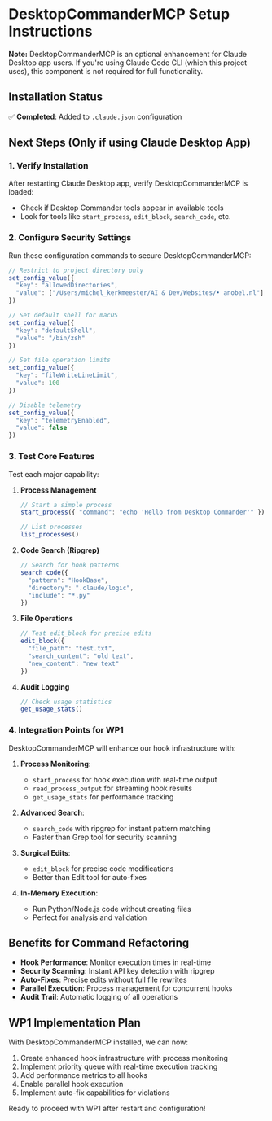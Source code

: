 # DesktopCommanderMCP Setup Instructions

**Note:** DesktopCommanderMCP is an optional enhancement for Claude Desktop app users. If you're using Claude Code CLI (which this project uses), this component is not required for full functionality.

## Installation Status
✅ **Completed**: Added to `.claude.json` configuration

## Next Steps (Only if using Claude Desktop App)

### 1. Verify Installation
After restarting Claude Desktop app, verify DesktopCommanderMCP is loaded:
- Check if Desktop Commander tools appear in available tools
- Look for tools like `start_process`, `edit_block`, `search_code`, etc.

### 2. Configure Security Settings
Run these configuration commands to secure DesktopCommanderMCP:

```javascript
// Restrict to project directory only
set_config_value({ 
  "key": "allowedDirectories", 
  "value": ["/Users/michel_kerkmeester/AI & Dev/Websites/• anobel.nl"] 
})

// Set default shell for macOS
set_config_value({ 
  "key": "defaultShell", 
  "value": "/bin/zsh" 
})

// Set file operation limits
set_config_value({ 
  "key": "fileWriteLineLimit", 
  "value": 100 
})

// Disable telemetry
set_config_value({ 
  "key": "telemetryEnabled", 
  "value": false 
})
```

### 3. Test Core Features
Test each major capability:

1. **Process Management**
   ```javascript
   // Start a simple process
   start_process({ "command": "echo 'Hello from Desktop Commander'" })
   
   // List processes
   list_processes()
   ```

2. **Code Search (Ripgrep)**
   ```javascript
   // Search for hook patterns
   search_code({ 
     "pattern": "HookBase",
     "directory": ".claude/logic",
     "include": "*.py"
   })
   ```

3. **File Operations**
   ```javascript
   // Test edit_block for precise edits
   edit_block({
     "file_path": "test.txt",
     "search_content": "old text",
     "new_content": "new text"
   })
   ```

4. **Audit Logging**
   ```javascript
   // Check usage statistics
   get_usage_stats()
   ```

### 4. Integration Points for WP1

DesktopCommanderMCP will enhance our hook infrastructure with:

1. **Process Monitoring**: 
   - `start_process` for hook execution with real-time output
   - `read_process_output` for streaming hook results
   - `get_usage_stats` for performance tracking

2. **Advanced Search**:
   - `search_code` with ripgrep for instant pattern matching
   - Faster than Grep tool for security scanning

3. **Surgical Edits**:
   - `edit_block` for precise code modifications
   - Better than Edit tool for auto-fixes

4. **In-Memory Execution**:
   - Run Python/Node.js code without creating files
   - Perfect for analysis and validation

## Benefits for Command Refactoring

- **Hook Performance**: Monitor execution times in real-time
- **Security Scanning**: Instant API key detection with ripgrep
- **Auto-Fixes**: Precise edits without full file rewrites
- **Parallel Execution**: Process management for concurrent hooks
- **Audit Trail**: Automatic logging of all operations

## WP1 Implementation Plan

With DesktopCommanderMCP installed, we can now:

1. Create enhanced hook infrastructure with process monitoring
2. Implement priority queue with real-time execution tracking
3. Add performance metrics to all hooks
4. Enable parallel hook execution
5. Implement auto-fix capabilities for violations

Ready to proceed with WP1 after restart and configuration!